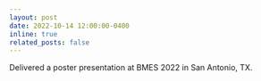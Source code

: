 ```yaml
---
layout: post
date: 2022-10-14 12:00:00-0400
inline: true
related_posts: false
---
```


Delivered a poster presentation at BMES 2022 in San Antonio, TX. 

